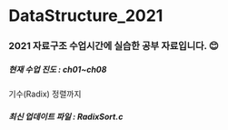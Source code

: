# DataStructure_2021
<h3> 2021 자료구조 수업시간에 실습한 공부 자료입니다. 😊 </h3>
<h5> 현재 수업 진도 : ch01~ch08 </h5> <h7> 기수(Radix) 정렬까지 </h7>
<h5> 최신 업데이트 파일 : RadixSort.c </h5> 
